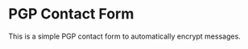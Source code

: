 PGP Contact Form
================

This is a simple PGP contact form to automatically encrypt messages.
